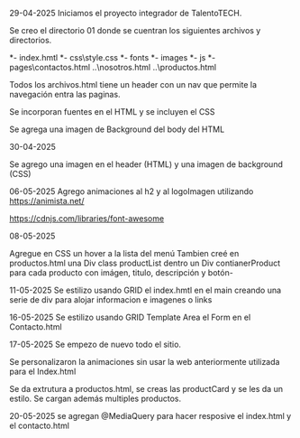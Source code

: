 29-04-2025 Iniciamos el proyecto integrador de TalentoTECH.

Se creo el directorio 01 donde se cuentran los siguientes archivos y directorios.

*- index.hmtl
*- css\style.css
*- fonts
*- images
*- js
*- pages\contactos.html ..\nosotros.html ..\productos.html

Todos los archivos.html tiene un header con un nav que permite la navegación entra las paginas. 

Se incorporan fuentes en el HTML y se incluyen el CSS

Se agrega una imagen de Background del body del HTML

30-04-2025

Se agrego una imagen en el header (HTML) y una imagen de background (CSS)

06-05-2025 
Agrego animaciones al h2 y al logoImagen utilizando  https://animista.net/ 

https://cdnjs.com/libraries/font-awesome

08-05-2025

Agregue en CSS un hover a la lista del menú 
Tambien creé en productos.html una Div class productList dentro un Div contianerProduct para cada producto con imágen, titulo, descripción y botón-

11-05-2025
Se estilizo usando GRID el index.hmtl en el main creando una serie de div para alojar informacion e imagenes o links

16-05-2025 
Se estilizo usando GRID Template Area el Form en el Contacto.html

17-05-2025
Se empezo de nuevo todo el sitio.

Se personalizaron la animaciones sin usar la web anteriormente utilizada para el Index.html

Se da extrutura a productos.html, se creas las productCard y se les da un estilo. Se cargan además multiples productos. 

20-05-2025
se agregan @MediaQuery para hacer resposive el index.html y el contacto.html